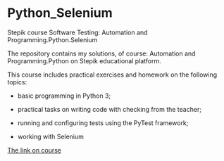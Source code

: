 # Python_Selenium
Stepik course Software Testing: Automation and Programming.Python.Selenium

The repository contains my solutions, of course: Automation and Programming.Python on Stepik educational platform.

This course includes practical exercises and homework on the following topics:

- basic programming in Python 3;

- practical tasks on writing code with checking from the teacher;

- running and configuring tests using the PyTest framework;

- working with Selenium


[The link on course](https://stepik.org/course/120491/info)
